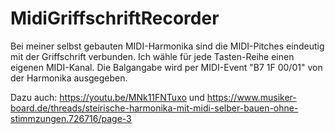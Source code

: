 # MidiGriffschriftRecorder

Bei meiner selbst gebauten MIDI-Harmonika sind die MIDI-Pitches eindeutig mit der Griffschrift verbunden. 
Ich wähle für jede Tasten-Reihe einen eigenen MIDI-Kanal.
Die Balgangabe wird per MIDI-Event "B7 1F 00/01" von der Harmonika ausgegeben.

Dazu auch: https://youtu.be/MNk11FNTuxo und https://www.musiker-board.de/threads/steirische-harmonika-mit-midi-selber-bauen-ohne-stimmzungen.726716/page-3
